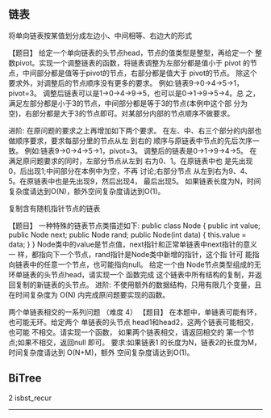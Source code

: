 

## 链表


将单向链表按某值划分成左边小、中间相等、右边大的形式

【题目】 给定一个单向链表的头节点head，节点的值类型是整型，再给定一个 整 数pivot。实现一个调整链表的函数，将链表调整为左部分都是值小于 pivot 的节点，中间部分都是值等于pivot的节点，右部分都是值大于 pivot的节点。 除这个要求外，对调整后的节点顺序没有更多的要求。 例如:链表9->0->4->5->1，pivot=3。 调整后链表可以是1->0->4->9->5，也可以是0->1->9->5->4。总 之，满足左部分都是小于3的节点，中间部分都是等于3的节点(本例中这个部 分为空)，右部分都是大于3的节点即可。对某部分内部的节点顺序不做要求。

进阶: 在原问题的要求之上再增加如下两个要求。 在左、中、右三个部分的内部也做顺序要求，要求每部分里的节点从左 到右的 顺序与原链表中节点的先后次序一致。 例如:链表9->0->4->5->1，pivot=3。 调整后的链表是0->1->9->4->5。 在满足原问题要求的同时，左部分节点从左到 右为0、1。在原链表中也 是先出现0，后出现1;中间部分在本例中为空，不再 讨论;右部分节点 从左到右为9、4、5。在原链表中也是先出现9，然后出现4， 最后出现5。 如果链表长度为N，时间复杂度请达到O(N)，额外空间复杂度请达到O(1)。



复制含有随机指针节点的链表

【题目】 一种特殊的链表节点类描述如下:
public class Node { public int value; public Node next; public Node rand;
public Node(int data) { this.value = data; }
} Node类中的value是节点值，next指针和正常单链表中next指针的意义 一 样，都指向下一个节点，rand指针是Node类中新增的指针，这个指 针可 能指向链表中的任意一个节点，也可能指向null。 给定一个由 Node节点类型组成的无环单链表的头节点head，请实现一个 函数完成 这个链表中所有结构的复制，并返回复制的新链表的头节点。 进阶: 不使用额外的数据结构，只用有限几个变量，且在时间复杂度为 O(N) 内完成原问题要实现的函数。




两个单链表相交的一系列问题 （难度 4）
【题目】 在本题中，单链表可能有环，也可能无环。给定两个 单链表的头节点 head1和head2，这两个链表可能相交，也可能 不相交。请实现一个函数， 如果两个链表相交，请返回相交的 第一个节点;如果不相交，返回null 即可。 要求:如果链表1 的长度为N，链表2的长度为M，时间复杂度请达到 O(N+M)，额外 空间复杂度请达到O(1)。



## BiTree



2 isbst_recur








--------
